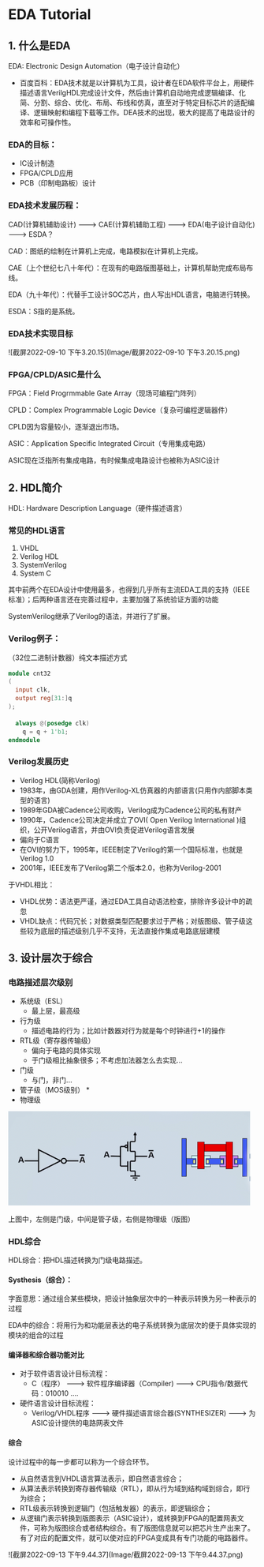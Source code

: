 # EDA Tutorial

## 1. 什么是EDA

EDA: Electronic Design Automation（电子设计自动化）

* 百度百科：EDA技术就是以计算机为工具，设计者在EDA软件平台上，用硬件描述语言VerilgHDL完成设计文件，然后由计算机自动地完成逻辑编译、化简、分割、综合、优化、布局、布线和仿真，直至对于特定目标芯片的适配编译、逻辑映射和编程下载等工作。DEA技术的出现，极大的提高了电路设计的效率和可操作性。

### EDA的目标：

* IC设计制造
* FPGA/CPLD应用
* PCB（印制电路板）设计

### EDA技术发展历程：

CAD(计算机辅助设计) ---> CAE(计算机辅助工程) ---> EDA(电子设计自动化) ---> ESDA？

CAD：图纸的绘制在计算机上完成，电路模拟在计算机上完成。

CAE（上个世纪七八十年代）：在现有的电路版图基础上，计算机帮助完成布局布线。

EDA（九十年代）：代替手工设计SOC芯片，由人写出HDL语言，电脑进行转换。

ESDA：S指的是系统。

### EDA技术实现目标

![截屏2022-09-10 下午3.20.15](Image/截屏2022-09-10 下午3.20.15.png)



### FPGA/CPLD/ASIC是什么

FPGA：Field Progrmmable Gate Array（现场可编程门阵列）

CPLD：Complex Programmable Logic Device（复杂可编程逻辑器件）

CPLD因为容量较小，逐渐退出市场。

ASIC：Application Specific Integrated Circuit（专用集成电路）

ASIC现在泛指所有集成电路，有时候集成电路设计也被称为ASIC设计



## 2. HDL简介

HDL: Hardware Description Language（硬件描述语言）

### 常见的HDL语言

1. VHDL
2. Verilog HDL
3. SystemVerilog
4. System C

其中前两个在EDA设计中使用最多，也得到几乎所有主流EDA工具的支持（IEEE标准）；后两种语言还在完善过程中，主要加强了系统验证方面的功能

SystemVerilog继承了Verilog的语法，并进行了扩展。

 ### Verilog例子：

（32位二进制计数器）纯文本描述方式

````verilog
module cnt32
(
  input clk,
  output reg[31:]q
);
  
  always @(posedge clk)
    q = q + 1'b1;
endmodule
````

### Verilog发展历史

* Verilog HDL(简称Verilog)
* 1983年，由GDA创建，用作Verilog-XL仿真器的内部语言(只用作内部脚本类型的语言)
* 1989年GDA被Cadence公司收购，Verilog成为Cadence公司的私有财产
* 1990年，Cadence公司决定并成立了OVI( Open Verilog International )组织，公开Verilog语言，并由OVI负责促进Verilog语言发展
* 偏向于C语言
* 在OVI的努力下，1995年，IEEE制定了Verilog的第一个国际标准，也就是Verilog 1.0
* 2001年，IEEE发布了Verilog第二个版本2.0，也称为Verilog-2001

于VHDL相比：

* VHDL优势：语法更严谨，通过EDA工具自动语法检查，排除许多设计中的疏忽
* VHDL缺点：代码冗长；对数据类型匹配要求过于严格；对版图级、管子级这些较为底层的描述级别几乎不支持，无法直接作集成电路底层建模

## 3. 设计层次于综合

### 电路描述层次级别

* 系统级（ESL）
  * 最上层，最高级
* 行为级
  * 描述电路的行为；比如计数器对行为就是每个时钟进行+1的操作
* RTL级（寄存器传输级）
  * 偏向于电路的具体实现
  * 于门级相比抽象很多；不考虑加法器怎么去实现...
* 门级
  * 与门，非门...
* 管子级（MOS级别）
  * 
* 物理级

<img src="Image/截屏2022-09-13 下午9.34.10.png" alt="截屏2022-09-13 下午9.34.10" style="zoom:67%;" />

上图中，左侧是门级，中间是管子级，右侧是物理级（版图）

### HDL综合

HDL综合：把HDL描述转换为门级电路描述。

#### Systhesis（综合）：

字面意思：通过组合某些模块，把设计抽象层次中的一种表示转换为另一种表示的过程

EDA中的综合：将用行为和功能层表达的电子系统转换为底层次的便于具体实现的模块的组合的过程

#### 编译器和综合器功能对比

* 对于软件语言设计目标流程：
  * C（程序） ---> 软件程序编译器（Compiler) ---> CPU指令/数据代码：010010 ....
* 硬件语言设计目标流程：
  *  Verilog/VHDL程序 ---> 硬件描述语言综合器(SYNTHESIZER) ---> 为ASIC设计提供的电路网表文件

#### 综合

设计过程中的每一步都可以称为一个综合环节。

* 从自然语言到VHDL语言算法表示，即自然语言综合；
* 从算法表示转换到寄存器传输级（RTL），即从行为域到结构域到综合，即行为综合；
* RTL级表示转换到逻辑门（包括触发器）的表示，即逻辑综合；
* 从逻辑门表示转换到版图表示（ASIC设计），或转换到FPGA的配置网表文件，可称为版图综合或者结构综合。有了版图信息就可以把芯片生产出来了。有了对应的配置文件，就可以使对应的FPGA变成具有专门功能的电路器件。

![截屏2022-09-13 下午9.44.37](Image/截屏2022-09-13 下午9.44.37.png)
